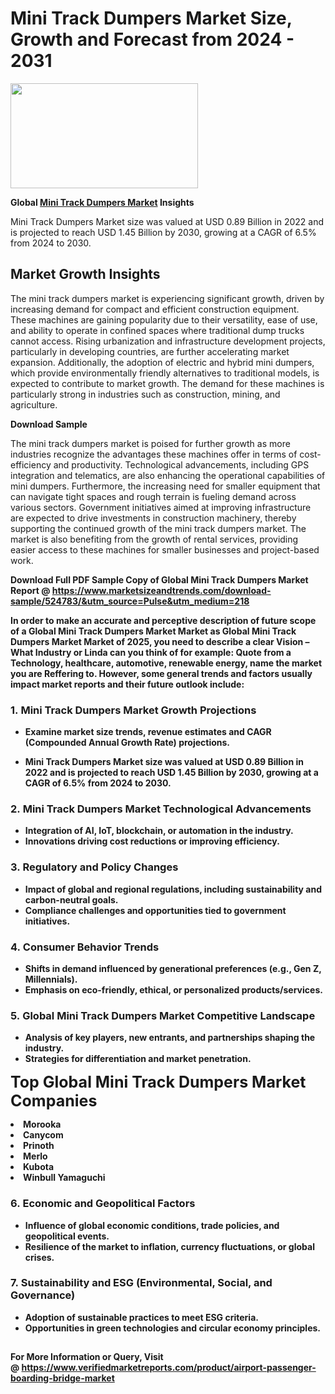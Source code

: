 <H1>Mini Track Dumpers Market Size, Growth and Forecast from 2024 - 2031</H1><img class="aligncenter size-medium wp-image-584254" src="https://thirdeyenews.in/wp-content/uploads/2024/09/Global-Market-Research-300x168.jpeg" alt="" width="300" height="168" /><p><strong>Global&nbsp;<a href="https://www.marketsizeandtrends.com/download-sample/524783/&amp;utm_source=Pulse&amp;utm_medium=218">Mini Track Dumpers Market</a> Insights</strong></p><p>Mini Track Dumpers Market size was valued at USD 0.89 Billion in 2022 and is projected to reach USD 1.45 Billion by 2030, growing at a CAGR of 6.5% from 2024 to 2030.</p><p><h2>Market Growth Insights</h2> The mini track dumpers market is experiencing significant growth, driven by increasing demand for compact and efficient construction equipment. These machines are gaining popularity due to their versatility, ease of use, and ability to operate in confined spaces where traditional dump trucks cannot access. Rising urbanization and infrastructure development projects, particularly in developing countries, are further accelerating market expansion. Additionally, the adoption of electric and hybrid mini dumpers, which provide environmentally friendly alternatives to traditional models, is expected to contribute to market growth. The demand for these machines is particularly strong in industries such as construction, mining, and agriculture. <p><strong>Download Sample</strong></p> The mini track dumpers market is poised for further growth as more industries recognize the advantages these machines offer in terms of cost-efficiency and productivity. Technological advancements, including GPS integration and telematics, are also enhancing the operational capabilities of mini dumpers. Furthermore, the increasing need for smaller equipment that can navigate tight spaces and rough terrain is fueling demand across various sectors. Government initiatives aimed at improving infrastructure are expected to drive investments in construction machinery, thereby supporting the continued growth of the mini track dumpers market. The market is also benefiting from the growth of rental services, providing easier access to these machines for smaller businesses and project-based work. <p><strong></p><p><span class=""><strong>Download Full PDF Sample Copy of Global Mini Track Dumpers Market Report</strong> @ <a href="https://www.marketsizeandtrends.com/download-sample/524783/&amp;utm_source=Pulse&amp;utm_medium=218" target="_blank">https://www.marketsizeandtrends.com/download-sample/524783/&amp;utm_source=Pulse&amp;utm_medium=218</a></span></p><p>In order to make an accurate and perceptive description of future scope of a Global&nbsp;Mini Track Dumpers Market Market as Global&nbsp;Mini Track Dumpers Market Market of 2025, you need to describe a clear Vision &ndash; What Industry or Linda can you think of for example: Quote from a Technology, healthcare, automotive, renewable energy, name the market you are Reffering to. However, some general trends and factors usually impact market reports and their future outlook include:</p><h3>1.&nbsp;<strong>Mini Track Dumpers Market Growth Projections</strong></h3><ul><li>Examine market size trends, revenue estimates and CAGR (Compounded Annual Growth Rate) projections.</li><li><p>Mini Track Dumpers Market size was valued at USD 0.89 Billion in 2022 and is projected to reach USD 1.45 Billion by 2030, growing at a CAGR of 6.5% from 2024 to 2030.</p></li></ul><h3>2.&nbsp;<strong>Mini Track Dumpers Market Technological Advancements</strong></h3><ul><li>Integration of AI, IoT, blockchain, or automation in the industry.</li><li>Innovations driving cost reductions or improving efficiency.</li></ul><h3>3.&nbsp;<strong>Regulatory and Policy Changes</strong></h3><ul><li>Impact of global and regional regulations, including sustainability and carbon-neutral goals.</li><li>Compliance challenges and opportunities tied to government initiatives.</li></ul><h3>4.&nbsp;<strong>Consumer Behavior Trends</strong></h3><ul><li>Shifts in demand influenced by generational preferences (e.g., Gen Z, Millennials).</li><li>Emphasis on eco-friendly, ethical, or personalized products/services.</li></ul><h3>5.&nbsp;<strong>Global Mini Track Dumpers Market Competitive Landscape</strong></h3><ul><li>Analysis of key players, new entrants, and partnerships shaping the industry.</li><li>Strategies for differentiation and market penetration.</li></ul><p data-pm-slice="1 1 []"><span style="color: inherit; font-family: inherit; font-size: 25px;">Top Global Mini Track Dumpers Market Companies</span></p><div class="" data-test-id=""><p><li>Morooka</li><li> Canycom</li><li> Prinoth</li><li> Merlo</li><li> Kubota</li><li> Winbull Yamaguchi</li></p></div><h3>6.&nbsp;<strong>Economic and Geopolitical Factors</strong></h3><ul><li>Influence of global economic conditions, trade policies, and geopolitical events.</li><li>Resilience of the market to inflation, currency fluctuations, or global crises.</li></ul><h3>7.&nbsp;<strong>Sustainability and ESG (Environmental, Social, and Governance)</strong></h3><ul><li>Adoption of sustainable practices to meet ESG criteria.</li><li>Opportunities in green technologies and circular economy principles.</li></ul><h2><strong style="font-size: 14px;">For More Information or Query, Visit @&nbsp;</strong><a style="background-color: #ffffff; font-size: 14px;" href="https://www.marketsizeandtrends.com/report/mini-track-dumpers-market/" target="_blank">https://www.verifiedmarketreports.com/product/airport-passenger-boarding-bridge-market</a></h2>
